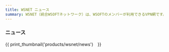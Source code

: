 ```yaml
---
title: WSNET ニュース
summary: WSNET（統合WSOFTネットワーク）は、WSOFTのメンバーが利用できるVPN網です。このページでは、WSOFTメンバー向けの情報を提供しています。
---
```

### ニュース

{{ print_thumbnail('products/wsnet/news')　}}